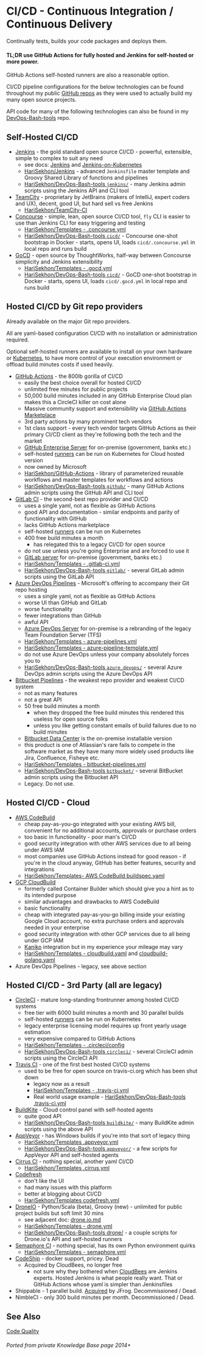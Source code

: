 # CI/CD - Continuous Integration / Continuous Delivery

Continually tests, builds your code packages and deploys them.

#### TL;DR use GitHub Actions for fully hosted and Jenkins for self-hosted or more power.

GitHub Actions self-hosted runners are also a reasonable option.

CI/CD pipeline configurations for the below technologies can be found throughout my public
[GitHub repos](https://github.com/HariSekhon?tab=repositories&q=&type=&language=&sort=stargazers)
as they were used to actually build my many open source projects.

API code for many of the following technologies can also be found in my
[DevOps-Bash-tools](https://github.com/HariSekhon/DevOps-Bash-tools) repo.

## Self-Hosted CI/CD

- [Jenkins](https://www.jenkins.io/) - the gold standard open source CI/CD - powerful, extensible, simple to complex to suit any need
  - see docs: [Jenkins](jenkins.md) and [Jenkins-on-Kubernetes](jenkins-on-kubernetes.md)
  - [HariSekhon/Jenkins](https://github.com/HariSekhon/Jenkins) - advanced `Jenkinsfile` master template and Groovy Shared Library of functions and pipelines
  - [HariSekhon/DevOps-Bash-tools `jenkins/`](https://github.com/HariSekhon/DevOps-Bash-tools#cicd---continuous-integration--continuous-deployment) -
    many Jenkins admin scripts using the Jenkins API and CLI tool
- [TeamCity](https://www.jetbrains.com/teamcity/) - proprietary by JetBrains (makers of IntelliJ, expert coders and UX), decent, good UI, but hard sell vs free Jenkins
  - [HariSekhon/TeamCity-CI](https://github.com/HariSekhon/TeamCity-CI)
- [Concourse](https://concourse-ci.org/) - simple, lean, open source CI/CD tool, `fly` CLI is easier to use than Jenkins CLI for easy triggering and testing
  - [HariSekhon/Templates - .concourse.yml](https://github.com/HariSekhon/Templates/blob/master/.concourse.yml)
  - [HariSekhon/DevOps-Bash-tools `cicd/`](https://github.com/HariSekhon/DevOps-Bash-tools#cicd---continuous-integration--continuous-deployment) -
    Concourse one-shot bootstrap in Docker - starts, opens UI, loads `cicd/.concourse.yml` in local repo and runs build
- [GoCD](https://www.gocd.org/index.html) - open source by ThoughtWorks, half-way between Concourse simplicity and Jenkins extensibility
  - [HariSekhon/Templates - .gocd.yml](https://github.com/HariSekhon/Templates/blob/master/.gocd.yml)
  - [HariSekhon/DevOps-Bash-tools `cicd/`](https://github.com/HariSekhon/DevOps-Bash-tools#cicd---continuous-integration--continuous-deployment) -
    GoCD one-shot bootstrap in Docker - starts, opens UI, loads `cicd/.gocd.yml` in local repo and runs build

## Hosted CI/CD by Git repo providers

Already available on the major Git repo providers.

All are yaml-based configuration CI/CD with no installation or administration required.

Optional self-hosted runners are available to install on your own hardware or [Kubernetes](kubernetes.md),
to have more control of your execution environment or offload build minutes costs if used heavily.

- [GitHub Actions](https://github.com/features/actions) - the 800lb gorilla of CI/CD
  - easily the best choice overall for hosted CI/CD
  - unlimited free minutes for public projects
  - 50,000 build minutes included in any GitHub Enterprise Cloud plan makes this a CircleCI killer on cost alone
  - Massive community support and extensibility via [GitHub Actions Marketplace](https://github.com/marketplace?type=actions)
  - 3rd party actions by many prominent tech vendors
  - 1st class support - every tech vendor targets GitHub Actions as their primary CI/CD client as they're following both the tech and the market
  - [GitHub Enterprise Server](https://docs.github.com/en/enterprise-server@3.9/admin/overview/about-github-enterprise-server) for on-premise (government, banks etc.)
  - self-hosted [runners](https://github.com/HariSekhon/Kubernetes-configs/tree/master/github-actions) can be run on Kubernetes for Cloud hosted version
  - now owned by Microsoft
  - [HariSekhon/GitHub-Actions](https://github.com/HariSekhon/GitHub-Actions) - library of parameterized reusable workflows and master templates for workflows and actions
  - [HariSekhon/DevOps-Bash-tools `github/`](https://github.com/HariSekhon/DevOps-Bash-tools#cicd---continuous-integration--continuous-deployment) -
    many GitHub Actions admin scripts using the GitHub API and CLI tool
- [GitLab CI](https://docs.gitlab.com/ee/ci/) - the second-best repo provider and CI/CD
  - uses a single yaml, not as flexible as GitHub Actions
  - good API and documentation - similar endpoints and parity of functionality with GitHub
  - lacks GitHub Actions marketplace
  - self-hosted [runners](https://docs.gitlab.com/runner/) can be run on Kubernetes
  - 400 free build minutes a month
    - has relegated this to a legacy CI/CD for open source
  - do not use unless you're going Enterprise and are forced to use it
  - [GitLab server](https://about.gitlab.com/install/) for on-premise (government, banks etc.)
  - [HariSekhon/Templates - .gitlab-ci.yml](https://github.com/HariSekhon/Templates/blob/master/.gitlab-ci.yml)
  - [HariSekhon/DevOps-Bash-tools `gitlab/`](https://github.com/HariSekhon/DevOps-Bash-tools#cicd---continuous-integration--continuous-deployment) -
    several GitLab admin scripts using the GitLab API
- [Azure DevOps Pipelines](https://azure.microsoft.com/en-gb/products/devops/pipelines) - Microsoft's offering to accompany their Git repo hosting
  - uses a single yaml, not as flexible as GitHub Actions
  - worse UI than GitHub and GitLab
  - worse functionality
  - fewer integrations than GitHub
  - awful API
  - [Azure DevOps Server](https://azure.microsoft.com/en-us/products/devops/server) for on-premise is a rebranding of the legacy Team Foundation Server (TFS)
  - [HariSekhon/Templates - azure-pipelines.yml](https://github.com/HariSekhon/Templates/blob/master/azure-pipelines.yml)
  - [HariSekhon/Templates - azure-pipeline-template.yml](https://github.com/HariSekhon/Templates/blob/master/azure-pipeline-template.yml)
  - do not use Azure DevOps unless your company absolutely forces you to
  - [HariSekhon/DevOps-Bash-tools `azure_devops/`](https://github.com/HariSekhon/DevOps-Bash-tools#cicd---continuous-integration--continuous-deployment) -
    several Azure DevOps admin scripts using the Azure DevOps API
- [Bitbucket Pipelines](https://bitbucket.org/product/features/pipelines) -
the weakest repo provider and weakest CI/CD system
  - not as many features
  - not a great API
  - 50 free build minutes a month
    - when they dropped the free build minutes this rendered this useless for open source folks
    - unless you like getting constant emails of build failures due to no build minutes
  - [Bitbucket Data Center](https://confluence.atlassian.com/bitbucketserver/bitbucket-data-center-documentation-776639749.html) is the on-premise installable version
  - this product is one of Atlassian's rare fails to compete in the software market as they have many more widely used products like Jira, Confluence, Fisheye etc.
  - [HariSekhon/Templates - bitbucket-pipelines.yml](https://github.com/HariSekhon/Templates/blob/master/bitbucket-pipelines.yml)
  - [HariSekhon/DevOps-Bash-tools `bitbucket/`](https://github.com/HariSekhon/DevOps-Bash-tools#git---github-gitlab-bitbucket-azure-devops) -
    several BitBucket admin scripts using the Bitbucket API
  - Legacy. Do not use.

## Hosted CI/CD - Cloud

- [AWS CodeBuild](https://aws.amazon.com/codebuild/)
  - cheap pay-as-you-go integrated with your existing AWS bill, convenient for no additional accounts, approvals or purchase orders
  - too basic in functionality - poor man's CI/CD
  - good security integration with other AWS services due to all being under AWS IAM
  - most companies use GitHub Actions instead for good reason - if you're in the cloud anyway, GitHub has better features, security and integrations
  - [HariSekhon/Templates- AWS CodeBuild buildspec.yaml](https://github.com/HariSekhon/Templates/blob/master/buildspec.yml)
- [GCP CloudBuild](https://cloud.google.com/build?hl=en)
  - formerly called Container Builder which should give you a hint as to its intended purpose
  - similar advantages and drawbacks to AWS CodeBuild
  - basic functionality
  - cheap with integrated pay-as-you-go billing inside your existing Google Cloud account, no extra purchase orders and approvals needed in your enterprise
  - good security integration with other GCP services due to all being under GCP IAM
  - [Kaniko](https://github.com/GoogleContainerTools/kaniko) integration but in my experience your mileage may vary
  - [HariSekhon/Templates - cloudbuild.yaml](https://github.com/HariSekhon/Templates/blob/master/cloudbuild.yaml) and [cloudbuild-golang.yaml](https://github.com/HariSekhon/Templates/blob/master/cloudbuild-golang.yaml)
- Azure DevOps Pipelines - legacy, see above section

## Hosted CI/CD - 3rd Party (all are legacy)

- [CircleCI](https://circleci.com/) - mature long-standing frontrunner among hosted CI/CD systems
  - free tier with 6000 build minutes a month and 30 parallel builds
  - self-hosted [runners](https://github.com/HariSekhon/Kubernetes-configs/tree/master/circleci) can be run on Kubernetes
  - legacy enterprise licensing model requires up front yearly usage estimation
  - very expensive compared to GitHub Actions
  - [HariSekhon/Templates - .circleci/config](https://github.com/HariSekhon/Templates/blob/master/circleci-config.yml)
  - [HariSekhon/DevOps-Bash-tools `circleci/`](https://github.com/HariSekhon/DevOps-Bash-tools#cicd---continuous-integration--continuous-deployment) -
    several CircleCI admin scripts using the CircleCI API
- [Travis CI](https://www.travis-ci.com/) - one of the first best hosted CI/CD systems
  - used to be free for open source on travis-ci.org which has been shut down
    - legacy now as a result
    - [HariSekhon/Templates - .travis-ci.yml](https://github.com/HariSekhon/Templates/blob/master/.travis.yml)
    - Real world usage example -
[HariSekhon/DevOps-Bash-tools .travis-ci.yml](https://github.com/HariSekhon/DevOps-Bash-tools/blob/master/travis/.travis.yml)
- [BuildKite](https://buildkite.com/) - Cloud control panel with self-hosted agents
  - quite good API
  - [HariSekhon/DevOps-Bash-tools `buildkite/`](https://github.com/HariSekhon/DevOps-Bash-tools#cicd---continuous-integration--continuous-deployment) -
    many BuildKite admin scripts using the above API
- [AppVeyor](https://www.appveyor.com/) - has Windows builds if you're into that sort of legacy thing
  - [HariSekhon/Templates .appveyor.yml](https://github.com/HariSekhon/Templates/blob/master/.appveyor.yml)
  - [HariSekhon/DevOps-Bash-tools `appveyor/`](https://github.com/HariSekhon/DevOps-Bash-tools/tree/master/appveyor) -
    a few scripts for AppVeyor API and self-hosted agents
- [Cirrus CI](https://cirrus-ci.org/) - nothing special, another yaml CI/CD
  - [HariSekhon/Templates .cirrus.yml](https://github.com/HariSekhon/Templates/blob/master/.cirrus.yml)
- [Codefresh](https://codefresh.io/)
  - don't like the UI
  - had many issues with this platform
  - better at blogging about CI/CD
  - [HariSekhon/Templates codefresh.yml](https://github.com/HariSekhon/Templates/blob/master/codefresh.yml)
- [DroneIO](https://www.drone.io/) - Python/Scala (beta), Groovy (new) - unlimited for public project builds but soft limit 30 mins
  - see adjacent doc: [drone.io.md](drone.io.md)
  - [HariSekhon/Templates - drone.yml](https://github.com/HariSekhon/Templates/blob/master/.drone.yml)
  - [HariSekhon/DevOps-Bash-tools drone/](https://github.com/HariSekhon/DevOps-Bash-tools/tree/master/drone) -
    a couple scripts for Drone.io's API and self-hosted runners
- [Semaphore CI](https://semaphoreci.com/) - nothing special, has its own Python environment quirks
  - [HariSekhon/Templates - semaphore.yml](https://github.com/HariSekhon/Templates/blob/master/semaphore.yml)
- [CodeShip](https://www.cloudbees.com/products/codeship) - docker support, pricey. Dead
  - Acquired by CloudBees, no longer free
    - not sure why they bothered when [CloudBees](jenkins.md#cloudbees) are Jenkins experts. Hosted Jenkins is what people really want. That or GitHub Actions whose yaml is simpler than Jenkinsfiles
- Shippable - 1 parallel build. [Acquired](https://jfrog.com/blog/weve-acquired-shippable-to-complete-devops-pipeline-automation-from-code-to-production/) by JFrog. Decommissioned / Dead.
- NimbleCI - only 300 build minutes per month. Decommissioned / Dead.

## See Also

[Code Quality](code-quality.md)

###### Ported from private Knowledge Base page 2014+
